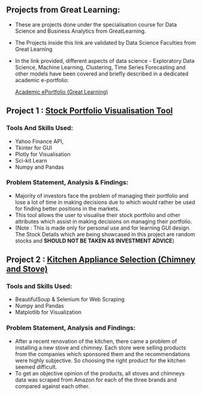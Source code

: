 ## Projects from Great Learning:
* These are projects done under the specialisation course for Data Science and Business Analytics from GreatLearning.
* The Projects inside this link are validated by Data Science Faculties from Great Learning
* In the link provided, different aspects of data science - Exploratory Data Science, Machine Learning, Clustering, Time Series Forecasting and other models have been covered and briefly described in a dedicated academic e-portfolio:

     [Academic ePortfolio (Great Learning)](https://eportfolio.mygreatlearning.com/prabhu-rohit-venkatesan)


## Project 1 : [Stock Portfolio Visualisation Tool](https://github.com/the19thpirate/Portfolio-Visualisation-)

### Tools And Skills Used:
* Yahoo Finance API,
* Tkinter for GUI
* Plotly for Visualisation
* Sci-kit Learn
* Numpy and Pandas

### Problem Statement, Analysis & Findings:
- Majority of investors face the problem of managing their portfolio and lose a lot of time in making decisions due to which would rather be used for finding better positions in the markets. 
- This tool allows the user to visualise their stock portfolio and other attributes which assist in making decisions on managing their portfolio.
- (Note : This is made only for personal use and for learning GUI design. The Stock Details which are being showcased in this project are random stocks and  **SHOULD NOT BE TAKEN AS INVESTMENT ADVICE**)

## Project 2 : [Kitchen Appliance Selection (Chimney and Stove)](https://github.com/the19thpirate/Kitchen-Appliances)

### Tools and Skills Used:
* BeautifulSoup & Selenium for Web Scraping
* Numpy and Pandas 
* Matplotlib for Visualization

### Problem Statement, Analysis and Findings:
- After a recent renovation of the kitchen, there came a problem of installing a new stove and chimney. Each store were selling products from the companies which sponsored them and the recommendations were highly subjective. So choosing the right product for the kitchen seemed difficult.
- To get an objective opinion of the products, all stoves and chimneys data was scraped from Amazon for each of the three brands and compared against each other.

